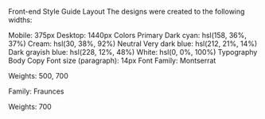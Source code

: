 Front-end Style Guide
Layout
The designs were created to the following widths:

Mobile: 375px
Desktop: 1440px
Colors
Primary
Dark cyan: hsl(158, 36%, 37%)
Cream: hsl(30, 38%, 92%)
Neutral
Very dark blue: hsl(212, 21%, 14%)
Dark grayish blue: hsl(228, 12%, 48%)
White: hsl(0, 0%, 100%)
Typography
Body Copy
Font size (paragraph): 14px
Font
Family: Montserrat

Weights: 500, 700

Family: Fraunces

Weights: 700